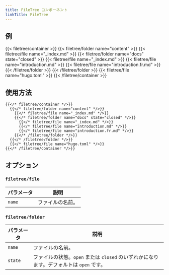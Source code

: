 ```yaml
---
title: FileTree コンポーネント
linkTitle: FileTree
---
```


## 例

{{< filetree/container >}}
  {{< filetree/folder name="content" >}}
    {{< filetree/file name="_index.md" >}}
    {{< filetree/folder name="docs" state="closed" >}}
      {{< filetree/file name="_index.md" >}}
      {{< filetree/file name="introduction.md" >}}
      {{< filetree/file name="introduction.fr.md" >}}
    {{< /filetree/folder >}}
  {{< /filetree/folder >}}
  {{< filetree/file name="hugo.toml" >}}
{{< /filetree/container >}}

## 使用方法

```text {filename="Markdown"}
{{</* filetree/container */>}}
  {{</* filetree/folder name="content" */>}}
    {{</* filetree/file name="_index.md" */>}}
    {{</* filetree/folder name="docs" state="closed" */>}}
      {{</* filetree/file name="_index.md" */>}}
      {{</* filetree/file name="introduction.md" */>}}
      {{</* filetree/file name="introduction.fr.md" */>}}
    {{</* /filetree/folder */>}}
  {{</* /filetree/folder */>}}
  {{</* filetree/file name="hugo.toml" */>}}
{{</* /filetree/container */>}}
```

## オプション

### `filetree/file`

| パラメータ  | 説明       |
|--------|----------|
| `name` | ファイルの名前。 |

### `filetree/folder`

| パラメータ   | 説明                                                       |
|---------|----------------------------------------------------------|
| `name`  | ファイルの名前。                                                 |
| `state` | ファイルの状態。`open` または `closed` のいずれかになります。デフォルトは `open` です。 |
